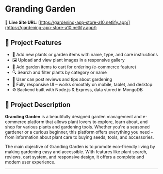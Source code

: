 # Granding Garden

🔗 **Live Site URL**: [https://gardening-app-store-a10.netlify.app/](https://gardening-app-store-a10.netlify.app/)

## 🌿 Project Features

- 🌱 Add new plants or garden items with name, type, and care instructions
- 🖼️ Upload and view plant images in a responsive gallery
- 🛒 Add garden items to cart for ordering (e-commerce feature)
- 🔍 Search and filter plants by category or name
- 📝 User can post reviews and tips about gardening
- 📱 Fully responsive UI – works smoothly on mobile, tablet, and desktop
- ⚙️ Backend built with Node.js & Express, data stored in MongoDB

## 🏡 Project Description

**Granding Garden** is a beautifully designed garden management and e-commerce platform that allows plant lovers to explore, learn about, and shop for various plants and gardening tools. Whether you're a seasoned gardener or a curious beginner, this platform offers everything you need – from information about plant care to buying seeds, tools, and accessories.

The main objective of Granding Garden is to promote eco-friendly living by making gardening easy and accessible. With features like plant search, reviews, cart system, and responsive design, it offers a complete and modern user experience.

---

